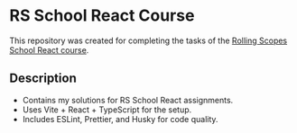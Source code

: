 # RS School React Course

This repository was created for completing the tasks of the [Rolling Scopes School React course](https://rs.school/courses/reactjs).

## Description

- Contains my solutions for RS School React assignments.
- Uses Vite + React + TypeScript for the setup.
- Includes ESLint, Prettier, and Husky for code quality.